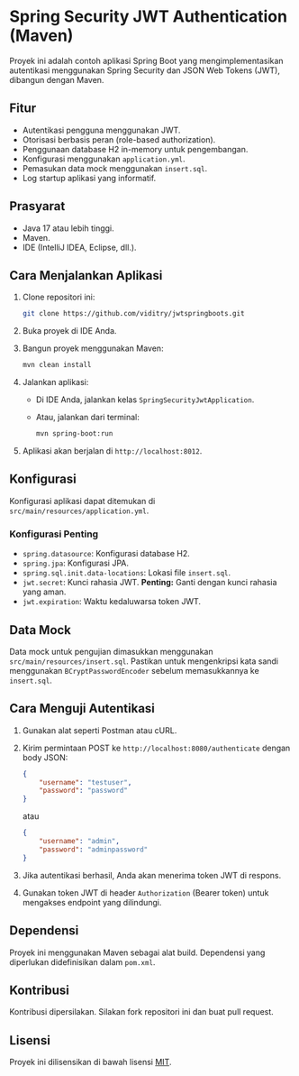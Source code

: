 # Spring Security JWT Authentication (Maven)

Proyek ini adalah contoh aplikasi Spring Boot yang mengimplementasikan autentikasi menggunakan Spring Security dan JSON Web Tokens (JWT), dibangun dengan Maven.

## Fitur

* Autentikasi pengguna menggunakan JWT.
* Otorisasi berbasis peran (role-based authorization).
* Penggunaan database H2 in-memory untuk pengembangan.
* Konfigurasi menggunakan `application.yml`.
* Pemasukan data mock menggunakan `insert.sql`.
* Log startup aplikasi yang informatif.

## Prasyarat

* Java 17 atau lebih tinggi.
* Maven.
* IDE (IntelliJ IDEA, Eclipse, dll.).

## Cara Menjalankan Aplikasi

1.  Clone repositori ini:

    ```bash
    git clone https://github.com/viditry/jwtspringboots.git
    ```

2.  Buka proyek di IDE Anda.

3.  Bangun proyek menggunakan Maven:

    ```bash
    mvn clean install
    ```

4.  Jalankan aplikasi:

    * Di IDE Anda, jalankan kelas `SpringSecurityJwtApplication`.
    * Atau, jalankan dari terminal:

        ```bash
        mvn spring-boot:run
        ```

5.  Aplikasi akan berjalan di `http://localhost:8012`.

## Konfigurasi

Konfigurasi aplikasi dapat ditemukan di `src/main/resources/application.yml`.

### Konfigurasi Penting

* `spring.datasource`: Konfigurasi database H2.
* `spring.jpa`: Konfigurasi JPA.
* `spring.sql.init.data-locations`: Lokasi file `insert.sql`.
* `jwt.secret`: Kunci rahasia JWT. **Penting:** Ganti dengan kunci rahasia yang aman.
* `jwt.expiration`: Waktu kedaluwarsa token JWT.

## Data Mock

Data mock untuk pengujian dimasukkan menggunakan `src/main/resources/insert.sql`. Pastikan untuk mengenkripsi kata sandi menggunakan `BCryptPasswordEncoder` sebelum memasukkannya ke `insert.sql`.

## Cara Menguji Autentikasi

1.  Gunakan alat seperti Postman atau cURL.
2.  Kirim permintaan POST ke `http://localhost:8080/authenticate` dengan body JSON:

    ```json
    {
        "username": "testuser",
        "password": "password"
    }
    ```

    atau

    ```json
    {
        "username": "admin",
        "password": "adminpassword"
    }
    ```

3.  Jika autentikasi berhasil, Anda akan menerima token JWT di respons.
4.  Gunakan token JWT di header `Authorization` (Bearer token) untuk mengakses endpoint yang dilindungi.

## Dependensi

Proyek ini menggunakan Maven sebagai alat build. Dependensi yang diperlukan didefinisikan dalam `pom.xml`.

## Kontribusi

Kontribusi dipersilakan. Silakan fork repositori ini dan buat pull request.

## Lisensi

Proyek ini dilisensikan di bawah lisensi [MIT](LICENSE).
